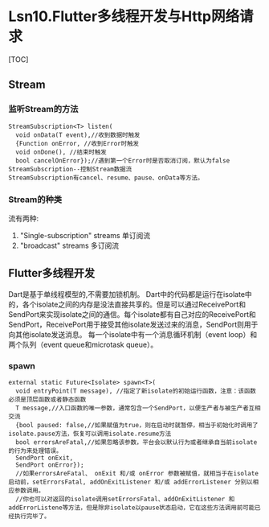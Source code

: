 # Lsn10.Flutter多线程开发与Http网络请求



[TOC]

## Stream

### 监听Stream的方法

```
StreamSubscription<T> listen(
  void onData(T event),//收到数据时触发
  {Function onError, //收到Error时触发
  void onDone(), //结束时触发
  bool cancelOnError});//遇到第一个Error时是否取消订阅，默认为false
StreamSubscription--控制Stream数据流
StreamSubscription有cancel、resume、pause、onData等方法。
```

### Stream的种类

流有两种: 

1. "Single-subscription" streams 单订阅流 
2. "broadcast" streams 多订阅流

## Flutter多线程开发

Dart是基于单线程模型的,不需要加锁机制。 
Dart中的代码都是运行在isolate中的，各个isolate之间的内存是没法直接共享的。但是可以通过ReceivePort和SendPort来实现isolate之间的通信。每个isolate都有自己对应的ReceivePort和SendPort，ReceivePort用于接受其他isolate发送过来的消息，SendPort则用于向其他isolate发送消息。 
每一个isolate中有一个消息循环机制（event loop）和两个队列（event queue和microtask queue）。

### spawn

```
external static Future<Isolate> spawn<T>(
  void entryPoint(T message), //指定了新isolate的初始运行函数，注意：该函数必须是顶层函数或者静态函数
  T message,//入口函数的唯一参数，通常包含一个SendPort，以便生产者与被生产者互相交流
  {bool paused: false,//如果赋值为true，则在启动时就暂停，相当于初始化时调用了isolate.pause方法，恢复可以调用isolate.resume方法
  bool errorsAreFatal,//如果忽略该参数，平台会以默认行为或者继承自当前isolate的行为来处理错误。
  SendPort onExit,
  SendPort onError});
  //如果errorsAreFatal、 onExit 和/或 onError 参数被赋值，就相当于在isolate启动前，setErrorsFatal, addOnExitListener 和/或 addErrorListener 分别以相应参数调用。
  //你也可以对返回的isolate调用setErrorsFatal、addOnExitListener 和 addErrorListene等方法，但是除非isolate以pause状态启动，它在这些方法调用前可能已经执行完毕了。
```











